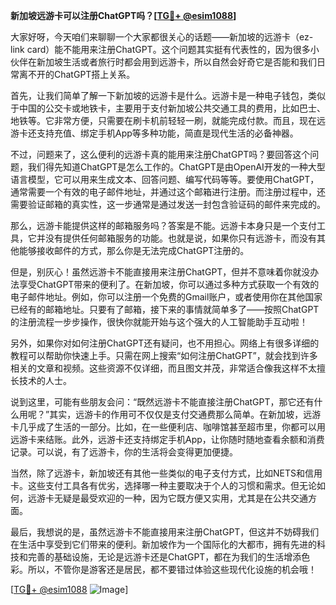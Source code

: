**新加坡远游卡可以注册ChatGPT吗？[[TG💪+ @esim1088](https://t.me/s/esim1088)]**

大家好呀，今天咱们来聊聊一个大家都很关心的话题——新加坡的远游卡（ez-link card）能不能用来注册ChatGPT。这个问题其实挺有代表性的，因为很多小伙伴在新加坡生活或者旅行时都会用到远游卡，所以自然会好奇它是否能和我们日常离不开的ChatGPT搭上关系。

首先，让我们简单了解一下新加坡的远游卡是什么。远游卡是一种电子钱包，类似于中国的公交卡或地铁卡，主要用于支付新加坡公共交通工具的费用，比如巴士、地铁等。它非常方便，只需要在刷卡机前轻轻一刷，就能完成付款。而且，现在远游卡还支持充值、绑定手机App等多种功能，简直是现代生活的必备神器。

不过，问题来了，这么便利的远游卡真的能用来注册ChatGPT吗？要回答这个问题，我们得先知道ChatGPT是怎么工作的。ChatGPT是由OpenAI开发的一种大型语言模型，它可以用来生成文本、回答问题、编写代码等等。要使用ChatGPT，通常需要一个有效的电子邮件地址，并通过这个邮箱进行注册。而注册过程中，还需要验证邮箱的真实性，这一步通常是通过发送一封包含验证码的邮件来完成的。

那么，远游卡能提供这样的邮箱服务吗？答案是不能。远游卡本身只是一个支付工具，它并没有提供任何邮箱服务的功能。也就是说，如果你只有远游卡，而没有其他能够接收邮件的方式，那么你是无法完成ChatGPT注册的。

但是，别灰心！虽然远游卡不能直接用来注册ChatGPT，但并不意味着你就没办法享受ChatGPT带来的便利了。在新加坡，你可以通过多种方式获取一个有效的电子邮件地址。例如，你可以注册一个免费的Gmail账户，或者使用你在其他国家已经有的邮箱地址。只要有了邮箱，接下来的事情就简单多了——按照ChatGPT的注册流程一步步操作，很快你就能开始与这个强大的人工智能助手互动啦！

另外，如果你对如何注册ChatGPT还有疑问，也不用担心。网络上有很多详细的教程可以帮助你快速上手。只需在网上搜索“如何注册ChatGPT”，就会找到许多相关的文章和视频。这些资源不仅详细，而且图文并茂，非常适合像我这样不太擅长技术的人士。

说到这里，可能有些朋友会问：“既然远游卡不能直接注册ChatGPT，那它还有什么用呢？”其实，远游卡的作用可不仅仅是支付交通费那么简单。在新加坡，远游卡几乎成了生活的一部分。比如，在一些便利店、咖啡馆甚至超市里，你都可以用远游卡来结账。此外，远游卡还支持绑定手机App，让你随时随地查看余额和消费记录。可以说，有了远游卡，你的生活将会变得更加便捷。

当然，除了远游卡，新加坡还有其他一些类似的电子支付方式，比如NETS和信用卡。这些支付工具各有优劣，选择哪一种主要取决于个人的习惯和需求。但无论如何，远游卡无疑是最受欢迎的一种，因为它既方便又实用，尤其是在公共交通方面。

最后，我想说的是，虽然远游卡不能直接用来注册ChatGPT，但这并不妨碍我们在生活中享受到它们带来的便利。新加坡作为一个国际化的大都市，拥有先进的科技和完善的基础设施，无论是远游卡还是ChatGPT，都在为我们的生活增添色彩。所以，不管你是游客还是居民，都不要错过体验这些现代化设施的机会哦！

[[TG💪+ @esim1088](https://t.me/s/esim1088) ![Image](https://i.postimg.cc/4NQfJmqS/Snipaste-2025-05-13-00-14-12.png)]